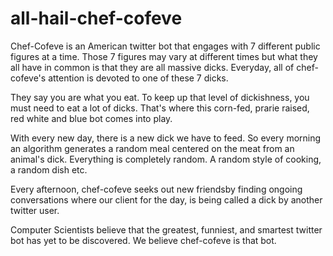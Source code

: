 # all-hail-chef-cofeve
Chef-Cofeve is an American twitter bot that engages with 7 different public figures at a time. Those 7 figures may vary at different times but what they all have in common is that they are all massive dicks. Everyday, all of chef-cofeve's attention is devoted to one of these 7 dicks. 

They say you are what you eat. To keep up that level of dickishness, you must need to eat a lot of dicks. That's where this corn-fed, prarie raised, red white and blue bot comes into play. 

With every new day, there is a new dick we have to feed. So every morning an algorithm generates a random meal centered on the meat from an animal's dick. 
Everything is completely random. A random style of cooking, a random dish etc. 

Every afternoon, chef-cofeve seeks out new friendsby finding ongoing conversations where our client for the day, is being called a dick by another twitter user. 

Computer Scientists believe that the greatest, funniest, and smartest twitter bot has yet to be discovered. We believe chef-cofeve is that bot. 
